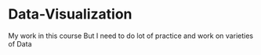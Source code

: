 # Data-Visualization
My work in this course
But I need to do lot of practice and work on varieties of Data

